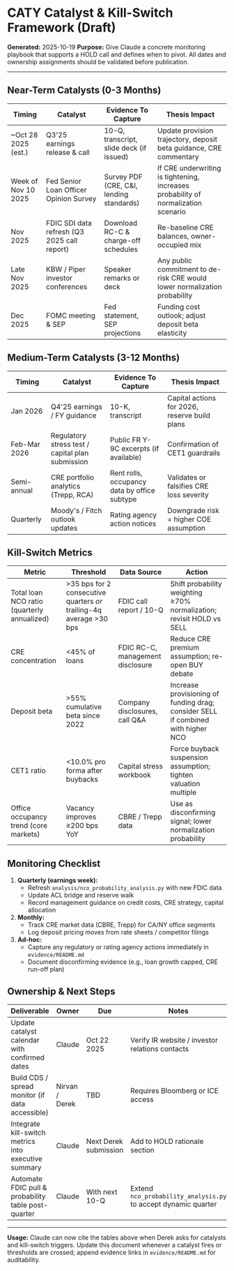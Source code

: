 # CATY Catalyst & Kill-Switch Framework (Draft)

**Generated:** 2025-10-19
**Purpose:** Give Claude a concrete monitoring playbook that supports a HOLD call and defines when to pivot. All dates and ownership assignments should be validated before publication.

---

## Near-Term Catalysts (0-3 Months)

| Timing | Catalyst | Evidence To Capture | Thesis Impact |
|--------|----------|---------------------|---------------|
| ~Oct 28 2025 (est.) | Q3'25 earnings release & call | 10-Q, transcript, slide deck (if issued) | Update provision trajectory, deposit beta guidance, CRE commentary |
| Week of Nov 10 2025 | Fed Senior Loan Officer Opinion Survey | Survey PDF (CRE, C&I, lending standards) | If CRE underwriting is tightening, increases probability of normalization scenario |
| Nov 2025 | FDIC SDI data refresh (Q3 2025 call report) | Download RC-C & charge-off schedules | Re-baseline CRE balances, owner-occupied mix |
| Late Nov 2025 | KBW / Piper investor conferences | Speaker remarks or deck | Any public commitment to de-risk CRE would lower normalization probability |
| Dec 2025 | FOMC meeting & SEP | Fed statement, SEP projections | Funding cost outlook; adjust deposit beta elasticity |

## Medium-Term Catalysts (3-12 Months)

| Timing | Catalyst | Evidence To Capture | Thesis Impact |
|--------|----------|---------------------|---------------|
| Jan 2026 | Q4'25 earnings / FY guidance | 10-K, transcript | Capital actions for 2026, reserve build plans |
| Feb-Mar 2026 | Regulatory stress test / capital plan submission | Public FR Y-9C excerpts (if available) | Confirmation of CET1 guardrails |
| Semi-annual | CRE portfolio analytics (Trepp, RCA) | Rent rolls, occupancy data by office subtype | Validates or falsifies CRE loss severity |
| Quarterly | Moody's / Fitch outlook updates | Rating agency action notices | Downgrade risk = higher COE assumption |

## Kill-Switch Metrics

| Metric | Threshold | Data Source | Action |
|--------|-----------|-------------|--------|
| Total loan NCO ratio (quarterly annualized) | >35 bps for 2 consecutive quarters *or* trailing-4q average >30 bps | FDIC call report / 10-Q | Shift probability weighting ≥70% normalization; revisit HOLD vs SELL |
| CRE concentration | <45% of loans | FDIC RC-C, management disclosure | Reduce CRE premium assumption; re-open BUY debate |
| Deposit beta | >55% cumulative beta since 2022 | Company disclosures, call Q&A | Increase provisioning of funding drag; consider SELL if combined with higher NCO |
| CET1 ratio | <10.0% pro forma after buybacks | Capital stress workbook | Force buyback suspension assumption; tighten valuation multiple |
| Office occupancy trend (core markets) | Vacancy improves ≥200 bps YoY | CBRE / Trepp data | Use as disconfirming signal; lower normalization probability |

## Monitoring Checklist

1. **Quarterly (earnings week):**
   - Refresh `analysis/nco_probability_analysis.py` with new FDIC data
   - Update ACL bridge and reserve walk
   - Record management guidance on credit costs, CRE strategy, capital allocation
2. **Monthly:**
   - Track CRE market data (CBRE, Trepp) for CA/NY office segments
   - Log deposit pricing moves from rate sheets / competitor filings
3. **Ad-hoc:**
   - Capture any regulatory or rating agency actions immediately in `evidence/README.md`
   - Document disconfirming evidence (e.g., loan growth capped, CRE run-off plan)

## Ownership & Next Steps

| Deliverable | Owner | Due | Notes |
|-------------|-------|-----|-------|
| Update catalyst calendar with confirmed dates | Claude | Oct 22 2025 | Verify IR website / investor relations contacts |
| Build CDS / spread monitor (if data accessible) | Nirvan / Derek | TBD | Requires Bloomberg or ICE access |
| Integrate kill-switch metrics into executive summary | Claude | Next Derek submission | Add to HOLD rationale section |
| Automate FDIC pull & probability table post-quarter | Claude | With next 10-Q | Extend `nco_probability_analysis.py` to accept dynamic quarter |

---

**Usage:** Claude can now cite the tables above when Derek asks for catalysts and kill-switch triggers. Update this document whenever a catalyst fires or thresholds are crossed; append evidence links in `evidence/README.md` for auditability.
